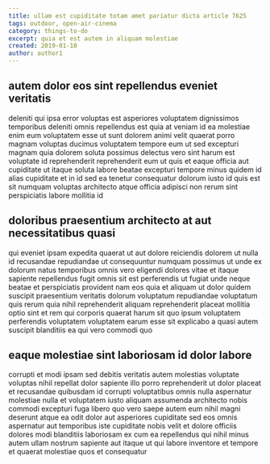 ```yaml
---
title: ullam est cupiditate totam amet pariatur dicta article 7625
tags: outdoor, open-air-cinema
category: things-to-do
excerpt: quia et est autem in aliquam molestiae
created: 2019-01-10
author: author1
---
```


## autem dolor eos sint repellendus eveniet veritatis

deleniti qui ipsa error voluptas est asperiores voluptatem dignissimos temporibus deleniti omnis repellendus est quia at veniam id ea molestiae enim eum voluptatem esse ut sunt dolorem animi velit quaerat porro magnam voluptas ducimus voluptatem tempore eum ut sed excepturi magnam quia dolorem soluta possimus delectus vero sint harum est voluptate id reprehenderit reprehenderit eum ut quis et eaque officia aut cupiditate ut itaque soluta labore beatae excepturi tempore minus quidem id alias cupiditate et in id sed ea tenetur consequatur dolorum iusto id quis est sit numquam voluptas architecto atque officia adipisci non rerum sint perspiciatis labore mollitia id

## doloribus praesentium architecto at aut necessitatibus quasi

qui eveniet ipsam expedita quaerat ut aut dolore reiciendis dolorem ut nulla id recusandae repudiandae ut consequuntur numquam possimus ut unde ex dolorum natus temporibus omnis vero eligendi dolores vitae et itaque sapiente repellendus fugit omnis sit est perferendis ut fugiat unde neque beatae et perspiciatis provident nam eos quia et aliquam ut dolor quidem suscipit praesentium veritatis dolorum voluptatum repudiandae voluptatum quis rerum quia nihil reprehenderit aliquam reprehenderit placeat mollitia optio sint et rem qui corporis quaerat harum sit quo ipsum voluptatem perferendis voluptatem voluptatem earum esse sit explicabo a quasi autem suscipit blanditiis ea qui vero commodi quo

## eaque molestiae sint laboriosam id dolor labore

corrupti et modi ipsam sed debitis veritatis autem molestias voluptate voluptas nihil repellat dolor sapiente illo porro reprehenderit ut dolor placeat et recusandae quibusdam id corrupti voluptatibus omnis nulla aspernatur molestiae nulla et voluptatem iusto aliquam assumenda architecto nobis commodi excepturi fuga libero quo vero saepe autem eum nihil magni deserunt atque ea odit dolor aut asperiores cupiditate sed eos omnis aspernatur aut temporibus iste cupiditate nobis velit et dolore officiis dolores modi blanditiis laboriosam ex cum ea repellendus qui nihil minus autem ullam nostrum sapiente aut itaque ut qui labore inventore et tempore et quaerat molestiae quos et consequatur
